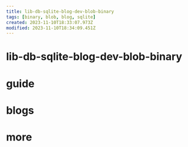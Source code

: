 ```yaml
---
title: lib-db-sqlite-blog-dev-blob-binary
tags: [binary, blob, blog, sqlite]
created: 2023-11-10T18:33:07.973Z
modified: 2023-11-10T18:34:09.451Z
---
```


# lib-db-sqlite-blog-dev-blob-binary

# guide

# blogs

# more
